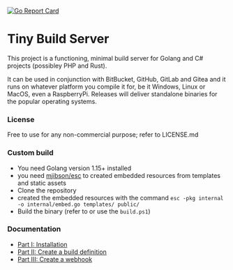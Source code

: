 [![Go Report Card](https://goreportcard.com/badge/github.com/KaiserWerk/Tiny-Build-Server)](https://goreportcard.com/report/github.com/KaiserWerk/Tiny-Build-Server)

# Tiny Build Server

This project is a functioning, minimal build server for Golang and C# projects (possibley PHP and Rust).

It can be used in conjunction with BitBucket, GitHub, GitLab and Gitea and it runs on 
whatever platform you compile it for, be it Windows, Linux or MacOS, even a RaspberryPi.
Releases will deliver standalone binaries for the popular operating systems.

### License

Free to use for any non-commercial purpose; refer to LICENSE.md

### Custom build

* You need Golang version 1.15+ installed
* you need [mjibson/esc](https://github.com/mjibson/esc) to created embedded resources from 
templates and static assets
* Clone the repository
* created the embedded resources with the command ``esc -pkg internal -o internal/embed.go templates/ public/``
* Build the binary (refer to or use the ``build.ps1``)

### Documentation

* [Part I: Installation](docs/installation.md)
* [Part II: Create a build definition](docs/create-a-build-definition.md)
* [Part III: Create a webhook](docs/create-a-webhook.md)


  